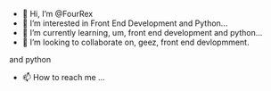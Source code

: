 - 👋 Hi, I’m @FourRex
- 👀 I’m interested in Front End Development and Python...
- 🌱 I’m currently learning, um, front end development and python...
- 💞️ I’m looking to collaborate on, geez, front end devlopmment.


and python
- 📫 How to reach me ...

<!---
FourRex/FourRex is a ✨ special ✨ repository because its `README.md` (this file) appears on your GitHub profile.
You can click the Preview link to take a look at your changes.
--->
